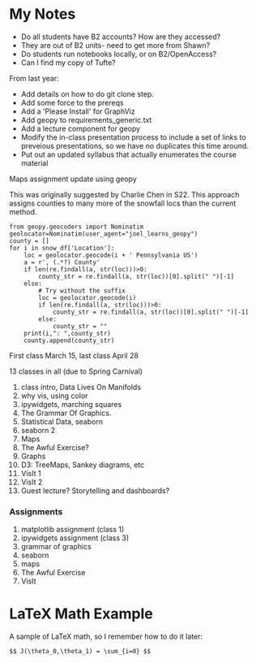 # My Notes #

* Do all students have B2 accounts? How are they accessed?
 * They are out of B2 units- need to get more from Shawn?
* Do students run notebooks locally, or on B2/OpenAccess?
* Can I find my copy of Tufte?


From last year:

* Add details on how to do git clone step.
* Add some force to the prereqs
* Add a 'Please Install' for GraphViz
* Add geopy to requirements_generic.txt
* Add a lecture component for geopy
* Modify the in-class presentation process to include a set of
links to preveious presentations, so we have no duplicates this time around.
* Put out an updated syllabus that actually enumerates the course material


Maps assignment update using geopy

This was originally suggested by Charlie Chen in S22.  This
approach assigns counties to many more of the snowfall locs
than the current method.

```
from geopy.geocoders import Nominatim
geolocator=Nominatim(user_agent="joel_learns_geopy")
county = []
for i in snow_df['Location']:
    loc = geolocator.geocode(i + ' Pennsylvania US')
    a = r', (.*?) County'
    if len(re.findall(a, str(loc)))>0:
        county_str = re.findall(a, str(loc))[0].split(" ")[-1]
    else:
        # Try without the suffix
        loc = geolocator.geocode(i)
        if len(re.findall(a, str(loc)))>0:
            county_str = re.findall(a, str(loc))[0].split(" ")[-1]
        else:
            county_str = ""
    print(i,": ",county_str)
    county.append(county_str)
```


First class March 15, last class April 28

13 classes in all (due to Spring Carnival)


1. class intro, Data Lives On Manifolds
2. why vis, using color
3. ipywidgets, marching squares
4. The Grammar Of Graphics.
5. Statistical Data, seaborn
6. seaborn 2
7. Maps
8. The Awful Exercise?
9. Graphs
10. D3: TreeMaps, Sankey diagrams, etc 
11. VisIt 1
12. VisIt 2
13. Guest lecture? Storytelling and dashboards?


### Assignments
1. matplotlib assignment (class 1)
2. ipywidgets assignment (class 3)
2. grammar of graphics
3. seaborn
4. maps
5. The Awful Exercise
6. VisIt


# LaTeX Math Example

A sample of LaTeX math, so I remember how to do it later:

`$$ J(\theta_0,\theta_1) = \sum_{i=0} $$`
